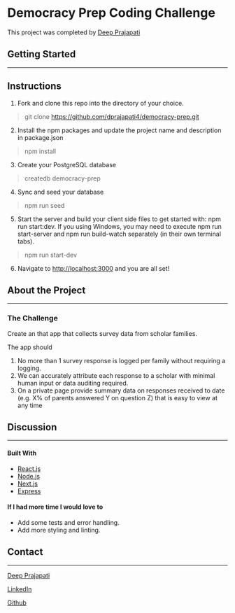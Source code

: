 # Democracy Prep Coding Challenge

This project was completed by [Deep Prajapati](https://www.linkedin.com/in/deepprajapati)

## **Getting Started**
***

## Instructions

  1. Fork and clone this repo into the directory of your choice.
   >git clone https://github.com/dprajapati4/democracy-prep.git
  2. Install the npm packages and update the project name and description in package.json
   >npm install
  3. Create your PostgreSQL database
   >createdb democracy-prep
  4. Sync and seed your database
   >npm run seed
  5. Start the server and build your client side files to get started  with: npm run start:dev. If you using Windows, you may need to execute npm run start-server and npm run build-watch separately (in their own terminal tabs).
   >npm run start-dev
  6. Navigate to [http://localhost:3000](http://localhost:3000) and you are all set!


## **About the Project**
***
### The Challenge

 Create an that app that collects survey data from scholar families.

The app should
1. No more than 1 survey response is logged per family without requiring a logging.
2. We can accurately attribute each response to a scholar with minimal human input or data auditing required.
3.  On a private page provide summary data on responses received to date (e.g. X% of parents answered Y on question Z) that is easy to view at any time
&nbsp;
## Discussion
***
#### **Built With**
- [React.js](https://reactjs.org/)
- [Node.js](https://nodejs.org/en/)
- [Next.js](https://nextjs.org/)
- [Express](https://expressjs.com/)
#### **If I had more time I would love to**
- Add some tests and error handling.
- Add more styling and linting.

## **Contact**
***
[Deep Prajapati](mailto:dprajap2@gmail.com?subject=[GitHub])

[LinkedIn](https://www.linkedin.com/in/deepprajapati)

[Github](https://github.com/dprajapati4/)

